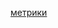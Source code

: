 [метрики](https://docs.google.com/document/d/14wcVpotf4ile_oSGGGgBa8Ch2YoW6307MpHluX26WYQ/edit?usp=sharing)
